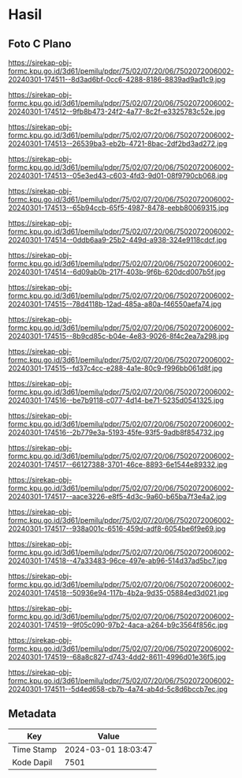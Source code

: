 # Hasil

## Foto C Plano

https://sirekap-obj-formc.kpu.go.id/3d61/pemilu/pdpr/75/02/07/20/06/7502072006002-20240301-174511--8d3ad6bf-0cc6-4288-8186-8839ad9ad1c9.jpg

https://sirekap-obj-formc.kpu.go.id/3d61/pemilu/pdpr/75/02/07/20/06/7502072006002-20240301-174512--9fb8b473-24f2-4a77-8c2f-e3325783c52e.jpg

https://sirekap-obj-formc.kpu.go.id/3d61/pemilu/pdpr/75/02/07/20/06/7502072006002-20240301-174513--26539ba3-eb2b-4721-8bac-2df2bd3ad272.jpg

https://sirekap-obj-formc.kpu.go.id/3d61/pemilu/pdpr/75/02/07/20/06/7502072006002-20240301-174513--05e3ed43-c603-4fd3-9d01-08f9790cb068.jpg

https://sirekap-obj-formc.kpu.go.id/3d61/pemilu/pdpr/75/02/07/20/06/7502072006002-20240301-174513--65b94ccb-65f5-4987-8478-eebb80069315.jpg

https://sirekap-obj-formc.kpu.go.id/3d61/pemilu/pdpr/75/02/07/20/06/7502072006002-20240301-174514--0ddb6aa9-25b2-449d-a938-324e9118cdcf.jpg

https://sirekap-obj-formc.kpu.go.id/3d61/pemilu/pdpr/75/02/07/20/06/7502072006002-20240301-174514--6d09ab0b-217f-403b-9f6b-620dcd007b5f.jpg

https://sirekap-obj-formc.kpu.go.id/3d61/pemilu/pdpr/75/02/07/20/06/7502072006002-20240301-174515--78d4118b-12ad-485a-a80a-f46550aefa74.jpg

https://sirekap-obj-formc.kpu.go.id/3d61/pemilu/pdpr/75/02/07/20/06/7502072006002-20240301-174515--8b9cd85c-b04e-4e83-9026-8f4c2ea7a298.jpg

https://sirekap-obj-formc.kpu.go.id/3d61/pemilu/pdpr/75/02/07/20/06/7502072006002-20240301-174515--fd37c4cc-e288-4a1e-80c9-f996bb061d8f.jpg

https://sirekap-obj-formc.kpu.go.id/3d61/pemilu/pdpr/75/02/07/20/06/7502072006002-20240301-174516--be7b9118-c077-4d14-be71-5235d0541325.jpg

https://sirekap-obj-formc.kpu.go.id/3d61/pemilu/pdpr/75/02/07/20/06/7502072006002-20240301-174516--2b779e3a-5193-45fe-93f5-9adb8f854732.jpg

https://sirekap-obj-formc.kpu.go.id/3d61/pemilu/pdpr/75/02/07/20/06/7502072006002-20240301-174517--66127388-3701-46ce-8893-6e1544e89332.jpg

https://sirekap-obj-formc.kpu.go.id/3d61/pemilu/pdpr/75/02/07/20/06/7502072006002-20240301-174517--aace3226-e8f5-4d3c-9a60-b65ba7f3e4a2.jpg

https://sirekap-obj-formc.kpu.go.id/3d61/pemilu/pdpr/75/02/07/20/06/7502072006002-20240301-174517--938a001c-6516-459d-adf8-6054be6f9e69.jpg

https://sirekap-obj-formc.kpu.go.id/3d61/pemilu/pdpr/75/02/07/20/06/7502072006002-20240301-174518--47a33483-96ce-497e-ab96-514d37ad5bc7.jpg

https://sirekap-obj-formc.kpu.go.id/3d61/pemilu/pdpr/75/02/07/20/06/7502072006002-20240301-174518--50936e94-117b-4b2a-9d35-05884ed3d021.jpg

https://sirekap-obj-formc.kpu.go.id/3d61/pemilu/pdpr/75/02/07/20/06/7502072006002-20240301-174519--9f05c090-97b2-4aca-a264-b9c3564f856c.jpg

https://sirekap-obj-formc.kpu.go.id/3d61/pemilu/pdpr/75/02/07/20/06/7502072006002-20240301-174519--68a8c827-d743-4dd2-8611-4996d01e36f5.jpg

https://sirekap-obj-formc.kpu.go.id/3d61/pemilu/pdpr/75/02/07/20/06/7502072006002-20240301-174511--5d4ed658-cb7b-4a74-ab4d-5c8d6bccb7ec.jpg


## Metadata

| Key        | Value               |
| ---------- | ------------------- |
| Time Stamp | 2024-03-01 18:03:47 |
| Kode Dapil | 7501                |



